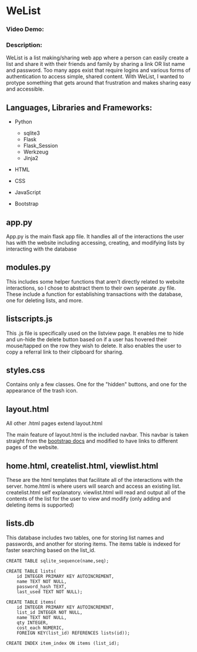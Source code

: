 # WeList
### Video Demo:
### Description:
WeList is a list making/sharing web app where a person can easily create a list and share it with their friends and family by sharing a link OR list name and password. Too many apps exist that require logins and various forms of authentication to access simple, shared content. With WeList, I wanted to protype something that gets around that frustration and makes sharing easy and accessible.

## Languages, Libraries and Frameworks:
* Python
    - sqlite3
    - Flask
    - Flask_Session
    - Werkzeug
    - Jinja2

* HTML
* CSS
* JavaScript
* Bootstrap


## app.py

App.py is the main flask app file. It handles all of the interactions the user has with the website including accessing, creating, and modifying lists by interacting with the database

## modules.py

This includes some helper functions that aren't directly related to website interactions, so I chose to abstract them to their own seperate .py file. These include a function for establishing transactions with the database, one for deleting lists, and more.

## listscripts.js

This .js file is specifically used on the listview page. It enables me to hide and un-hide the delete button based on if a user has hovered their mouse/tapped on the row they wish to delete. It also enables the user to copy a referral link to their clipboard for sharing.

## styles.css

Contains only a few classes. One for the "hidden" buttons, and one for the appearance of the trash icon.

## layout.html

All other .html pages extend layout.html

The main feature of layout.html is the included navbar. This navbar is taken straight from the [bootstrap docs](https://getbootstrap.com/docs/5.3/components/navbar/) and modified to have links to different pages of the website.

## home.html, createlist.html, viewlist.html

These are the html templates that facilitate all of the interactions with the server.
home.html is where users will search and access an existing list.
createlist.html self explanatory.
viewlist.html will read and output all of the contents of the list for the user to view and modify (only adding and deleting items is supported)

## lists.db

This database includes two tables, one for storing list names and passwords, and another for storing items. The items table is indexed for faster searching based on the list_id.

```
CREATE TABLE sqlite_sequence(name,seq);

CREATE TABLE lists(
    id INTEGER PRIMARY KEY AUTOINCREMENT,
    name TEXT NOT NULL,
    password_hash TEXT,
    last_used TEXT NOT NULL);

CREATE TABLE items(
    id INTEGER PRIMARY KEY AUTOINCREMENT,
    list_id INTEGER NOT NULL,
    name TEXT NOT NULL,
    qty INTEGER,
    cost_each NUMERIC,
    FOREIGN KEY(list_id) REFERENCES lists(id));

CREATE INDEX item_index ON items (list_id);
```